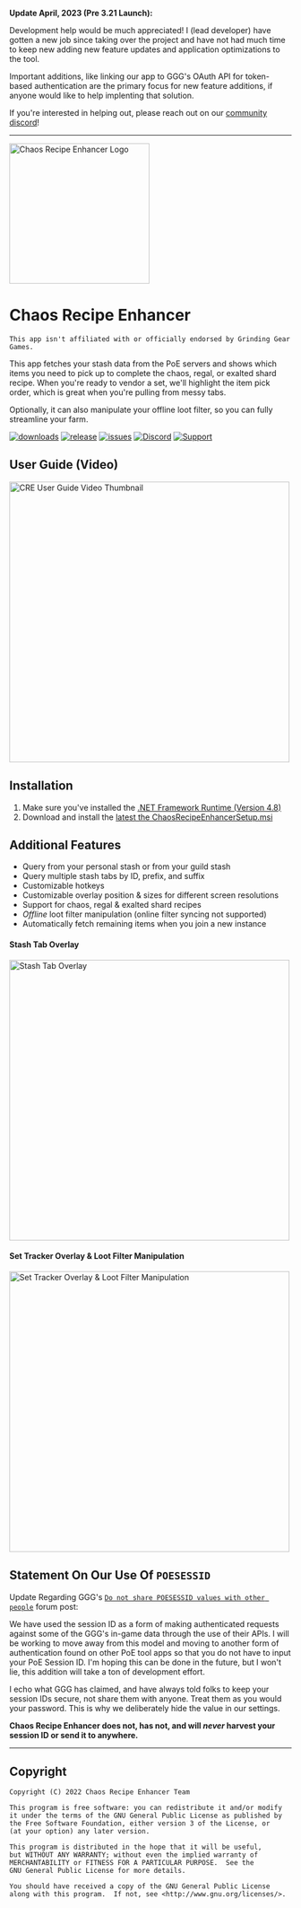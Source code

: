 __Update April, 2023 (Pre 3.21 Launch):__

Development help would be much appreciated! I (lead developer) have gotten a new job since taking over the project and have not had much time to keep new adding new feature updates and application optimizations to the tool.

Important additions, like linking our app to GGG's OAuth API for token-based authentication are the primary focus for new feature additions, if anyone would like to help implenting that solution.

If you're interested in helping out, please reach out on our [community discord][discord-link]!

---

<img src="https://github.com/ChaosRecipeEnhancer/EnhancePoEApp/blob/main/DocumentationAssets/CRELogo.png" width="250" alt="Chaos Recipe Enhancer Logo">

# Chaos Recipe Enhancer

``` This app isn't affiliated with or officially endorsed by Grinding Gear Games. ```

This app fetches your stash data from the PoE servers and shows which items you need to pick up to complete the chaos, regal, or exalted shard recipe. When you're ready to vendor a set, we'll highlight the item pick order, which is great when you're pulling from messy tabs. 

Optionally, it can also manipulate your offline loot filter, so you can fully streamline your farm.

[![downloads][downloads-badge]][releases-link]
[![release][releases-badge]][releases-link]
[![issues][issues-badge]][issues-link]
[![Discord][discord-badge]][discord-link]
[![Support][support-badge]][support-link]

## User Guide (Video)

<a href="https://www.youtube.com/watch?v=7umgTuN8bMU">
    <img src="https://github.com/ChaosRecipeEnhancer/EnhancePoEApp/blob/main/DocumentationAssets/User-Guide-Thumbnail.png" width="500" alt="CRE User Guide Video Thumbnail">
</a>

## Installation

1. Make sure you've installed the [.NET Framework Runtime (Version 4.8)][dotnet-framework-link]
2. Download and install the [latest the ChaosRecipeEnhancerSetup.msi][releases-link]

## Additional Features

 - Query from your personal stash or from your guild stash
 - Query multiple stash tabs by ID, prefix, and suffix
 - Customizable hotkeys
 - Customizable overlay position & sizes for different screen resolutions
 - Support for chaos, regal & exalted shard recipes
 - *Offline* loot filter manipulation (online filter syncing not supported)
 - Automatically fetch remaining items when you join a new instance

#### Stash Tab Overlay

<img src="https://github.com/ChaosRecipeEnhancer/EnhancePoEApp/blob/main/DocumentationAssets/Stash-Tab-Overlay.gif" width="500" alt="Stash Tab Overlay">

#### Set Tracker Overlay & Loot Filter Manipulation

<img src="https://github.com/ChaosRecipeEnhancer/EnhancePoEApp/blob/main/DocumentationAssets/Main-Overlay.png" width="500" alt="Set Tracker Overlay & Loot Filter Manipulation">

## Statement On Our Use Of `POESESSID`

Update Regarding GGG's [`Do not share POESESSID values with other people`](https://www.pathofexile.com/forum/view-thread/3328601) forum post:

We have used the session ID as a form of making authenticated requests against some of the GGG's in-game data through the use of their APIs. I will be working to move away from this model and moving to another form of authentication found on other PoE tool apps so that you do not have to input your PoE Session ID. I'm hoping this can be done in the future, but I won't lie, this addition will take a ton of development effort.

I echo what GGG has claimed, and have always told folks to keep your session IDs secure, not share them with anyone. Treat them as you would your password. This is why we deliberately hide the value in our settings.

**Chaos Recipe Enhancer does not, has not, and will _never_ harvest your session ID or send it to anywhere.**

---

## Copyright

```
Copyright (C) 2022 Chaos Recipe Enhancer Team

This program is free software: you can redistribute it and/or modify
it under the terms of the GNU General Public License as published by
the Free Software Foundation, either version 3 of the License, or
(at your option) any later version.

This program is distributed in the hope that it will be useful,
but WITHOUT ANY WARRANTY; without even the implied warranty of
MERCHANTABILITY or FITNESS FOR A PARTICULAR PURPOSE.  See the
GNU General Public License for more details.

You should have received a copy of the GNU General Public License
along with this program.  If not, see <http://www.gnu.org/licenses/>.
```


[downloads-badge]: https://img.shields.io/github/downloads/ChaosRecipeEnhancer/EnhancePoEApp/total?style=for-the-badge&logo=github
[discord-badge]: https://img.shields.io/discord/786617230879883307?color=5865f2&label=Discord&style=for-the-badge&logo=discord&link
[discord-link]: https://discord.gg/ryss9jnRkZ
[releases-badge]: https://img.shields.io/github/v/release/ChaosRecipeEnhancer/EnhancePoEApp?style=for-the-badge&logo=github
[releases-link]: https://github.com/ChaosRecipeEnhancer/EnhancePoEApp/releases
[issues-badge]: https://img.shields.io/github/issues-raw/ChaosRecipeEnhancer/EnhancePoEApp?style=for-the-badge
[issues-link]: https://github.com/ChaosRecipeEnhancer/EnhancePoEApp/issues
[support-badge]: https://img.shields.io/badge/Paypal-Support-<COLOR>?style=for-the-badge&logo=paypal&color=ffae29
[support-link]: https://www.paypal.com/donate/?hosted_button_id=4NDCV5J5NTEWS
[dotnet-framework-link]: https://dotnet.microsoft.com/en-us/download/dotnet-framework/net48
